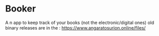 # Booker
A n app to keep track of your books (not the electronic/digital  ones)
old binary  releases are in the : 
https://www.angaratosurion.online/files/
